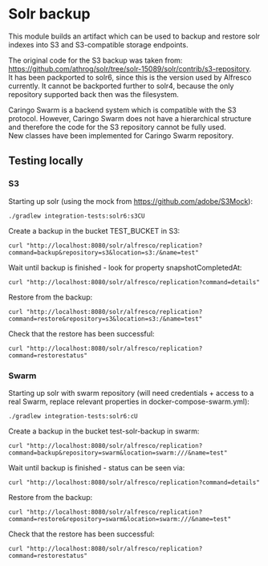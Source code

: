 # Solr backup

This module builds an artifact which can be used to backup and restore solr indexes into S3 and S3-compatible storage endpoints.

The original code for the S3 backup was taken from: https://github.com/athrog/solr/tree/solr-15089/solr/contrib/s3-repository.  
It has been packported to solr6, since this is the version used by Alfresco currently. It cannot be backported further to solr4, because the only repository supported back then was the filesystem.

Caringo Swarm is a backend system which is compatible with the S3 protocol. However, Caringo Swarm does not have a hierarchical structure and therefore the code for the S3 repository cannot be fully used.  
New classes have been implemented for Caringo Swarm repository.

## Testing locally

### S3

Starting up solr (using the mock from https://github.com/adobe/S3Mock):

    ./gradlew integration-tests:solr6:s3CU

Create a backup in the bucket TEST_BUCKET in S3:

    curl "http://localhost:8080/solr/alfresco/replication?command=backup&repository=s3&location=s3:/&name=test"

Wait until backup is finished - look for property snapshotCompletedAt:

    curl "http://localhost:8080/solr/alfresco/replication?command=details"

Restore from the backup:

    curl "http://localhost:8080/solr/alfresco/replication?command=restore&repository=s3&location=s3:/&name=test"

Check that the restore has been successful:

    curl "http://localhost:8080/solr/alfresco/replication?command=restorestatus"

### Swarm

Starting up solr with swarm repository (will need credentials + access to a real Swarm, replace relevant properties in docker-compose-swarm.yml):

    ./gradlew integration-tests:solr6:cU

Create a backup in the bucket test-solr-backup in swarm:

    curl "http://localhost:8080/solr/alfresco/replication?command=backup&repository=swarm&location=swarm:///&name=test"

Wait until backup is finished - status can be seen via:

    curl "http://localhost:8080/solr/alfresco/replication?command=details"

Restore from the backup:

    curl "http://localhost:8080/solr/alfresco/replication?command=restore&repository=swarm&location=swarm:///&name=test"

Check that the restore has been successful:

    curl "http://localhost:8080/solr/alfresco/replication?command=restorestatus"
